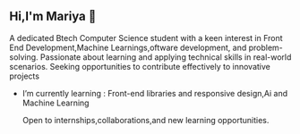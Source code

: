 ## Hi,I'm Mariya 👋

 A dedicated Btech Computer Science student with a keen interest in Front End Development,Machine Learnings,oftware development,
 and problem-solving. Passionate about learning and applying technical skills in
 real-world scenarios. Seeking opportunities to contribute effectively to innovative projects
   
- I’m currently learning :
         Front-end libraries and responsive design,Ai and Machine Learning
  
  Open to internships,collaborations,and new learning opportunities.
